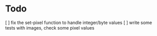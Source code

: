 # Todo

[ ] fix the set-pixel function to handle integer/byte values
[ ] write some tests with images, check some pixel values
